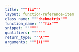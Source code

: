 ```yaml
---
title: """fix"""
layout: function-reference-item
class_name: """chebmatrix"""
function_name: """fix"""
snippet: """"""
qualifiers: """"""
return_type: """A"""
arguments: """(A)"""
---
```


